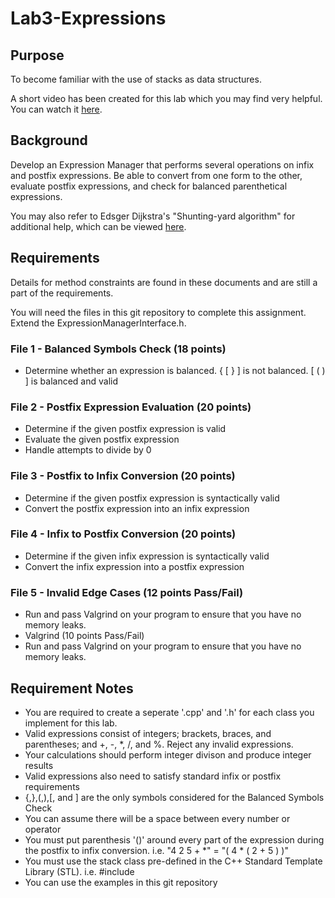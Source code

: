 # Lab3-Expressions
## Purpose
To become familiar with the use of stacks as data structures.

A short video has been created for this lab which you may find very helpful.  You can watch it 
[here](https://youtu.be/HJOnJU77EUs).

## Background
Develop an Expression Manager that performs several operations on infix and postfix expressions. Be able to convert from one form to the other, evaluate postfix expressions, and check for balanced parenthetical expressions.

You may also refer to Edsger Dijkstra's "Shunting-yard algorithm" for additional help, which can be viewed 
[here](https://en.wikipedia.org/wiki/Shunting-yard_algorithm).



## Requirements
Details for method constraints are found in these documents and are still a part of the requirements.

You will need the files in this git repository to complete this assignment.
Extend the ExpressionManagerInterface.h.

### File 1 - Balanced Symbols Check (18 points)
* Determine whether an expression is balanced. { [ } ] is not balanced. [ ( ) ] is balanced and valid

### File 2 - Postfix Expression Evaluation (20 points)
* Determine if the given postfix expression is valid
* Evaluate the given postfix expression
* Handle attempts to divide by 0

### File 3 - Postfix to Infix Conversion (20 points)
* Determine if the given postfix expression is syntactically valid
* Convert the postfix expression into an infix expression

### File 4 - Infix to Postfix Conversion (20 points)
* Determine if the given infix expression is syntactically valid
* Convert the infix expression into a postfix expression

### File 5 - Invalid Edge Cases  (12 points Pass/Fail)
* Run and pass Valgrind on your program to ensure that you have no memory leaks.
* Valgrind  (10 points Pass/Fail)
* Run and pass Valgrind on your program to ensure that you have no memory leaks.

## Requirement Notes
* You are required to create a seperate '.cpp' and '.h' for each class you implement for this lab.
* Valid expressions consist of integers; brackets, braces, and parentheses; and +, -, *, /, and %. Reject any invalid expressions.
* Your calculations should perform integer divison and produce integer results
* Valid expressions also need to satisfy standard infix or postfix requirements
* {,},(,),[, and ] are the only symbols considered for the Balanced Symbols Check
* You can assume there will be a space between every number or operator
* You must put parenthesis '()' around every part of the expression during the postfix to infix conversion. i.e. "4 2 5 + *" = "( 4 * ( 2 + 5 ) )"
* You must use the stack class pre-defined in the C++ Standard Template Library (STL). i.e. #include <stack>
* You can use the examples in this git repository 
